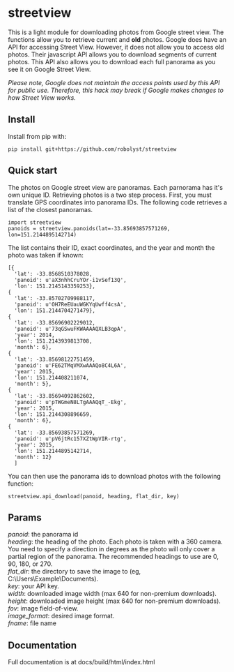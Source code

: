streetview
==========

This is a light module for downloading photos from Google street view. The
functions allow you to retrieve current and **old** photos. Google does have an
API for accessing Street View. However, it does not allow you to access old
photos. Their javascript API allows you to download segments of current photos.
This API also allows you to download each full panorama as you see it on Google
Street View.

*Please note, Google does not maintain the access points used by this API for
public use. Therefore, this hack may break if Google makes changes to how
Street View works.*

Install
------------

Install from pip with:

	pip install git+https://github.com/robolyst/streetview

Quick start
------------

The photos on Google street view are panoramas. Each parnorama has it's own
unique ID. Retrieving photos is a two step process. First, you must translate GPS
coordinates into panorama IDs. The following code retrieves a list of
the closest panoramas.

	import streetview
	panoids = streetview.panoids(lat=-33.85693857571269, lon=151.2144895142714)

The list contains their ID, exact coordinates, and the year and month the photo
was taken if known:

	[{
      'lat': -33.8568510378028,
      'panoid': u'aX3nhhCruYOr-i1vSef13Q',
      'lon': 151.2145143359253},
    {
      'lat': -33.85702709988117,
      'panoid': u'OH7ReEUauWGKYqUwff4csA',
      'lon': 151.2144704271479},
    {
      'lat': -33.85696902229012,
      'panoid': u'73qGSwuFKWAAAAQXLB3qpA',
      'year': 2014,
      'lon': 151.2143939813708,
      'month': 6},
    {
      'lat': -33.85698122751459,
      'panoid': u'FE62TMqVMXwAAAQo8C4L6A',
      'year': 2015,
      'lon': 151.214408211074,
      'month': 5},
    {
      'lat': -33.85694092862602,
      'panoid': u'pTWGmeN8LTgAAAQqT_-Ekg',
      'year': 2015,
      'lon': 151.2144308896659,
      'month': 6},
    {
      'lat': -33.85693857571269,
      'panoid': u'pV6jtRc157XZtWpVIR-rtg',
      'year': 2015,
      'lon': 151.2144895142714,
      'month': 12}
      ]


You can then use the panorama ids to download photos with the following
function:

	streetview.api_download(panoid, heading, flat_dir, key)

Params
------

*panoid*: the panorama id <br>
*heading*: the heading of the photo. Each photo is taken with a 360
    camera. You need to specify a direction in degrees as the photo
    will only cover a partial region of the panorama. The recommended
    headings to use are 0, 90, 180, or 270. <br>
*flat_dir*: the directory to save the image to (eg, C:\Users\Example\Documents). <br>
*key*: your API key. <br>
*width*: downloaded image width (max 640 for non-premium downloads). <br>
*height*: downloaded image height (max 640 for non-premium downloads). <br>
*fov*: image field-of-view. <br>
*image_format*: desired image format. <br>
*fname*: file name <br>

Documentation
-------------
Full documentation is at docs/build/html/index.html
